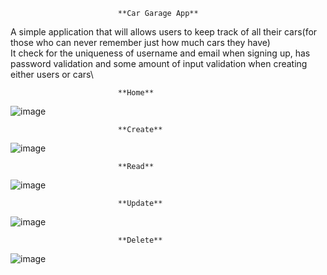                             **Car Garage App**  
A simple application that will allows users to keep track of all their cars(for those who can never remember just how much cars they have)\
It check for the uniqueness of username and email when signing up, has password validation and some amount of input validation when creating either users or cars\

                            **Home**
![image](https://user-images.githubusercontent.com/56775968/74349035-a6a25d80-4d81-11ea-8a5c-2ec8c3139d20.png)

                            **Create**
![image](https://user-images.githubusercontent.com/56775968/74349336-1d3f5b00-4d82-11ea-8615-fc62f44b4e59.png)

                            **Read**
![image](https://user-images.githubusercontent.com/56775968/74349650-8626d300-4d82-11ea-89b1-37fc13f6479d.png)


                            **Update**
![image](https://user-images.githubusercontent.com/56775968/74349168-d2254800-4d81-11ea-917f-3f11f57bc880.png)

                            **Delete**
![image](https://user-images.githubusercontent.com/56775968/74349243-f41eca80-4d81-11ea-9170-1432e5f2bc8e.png)


